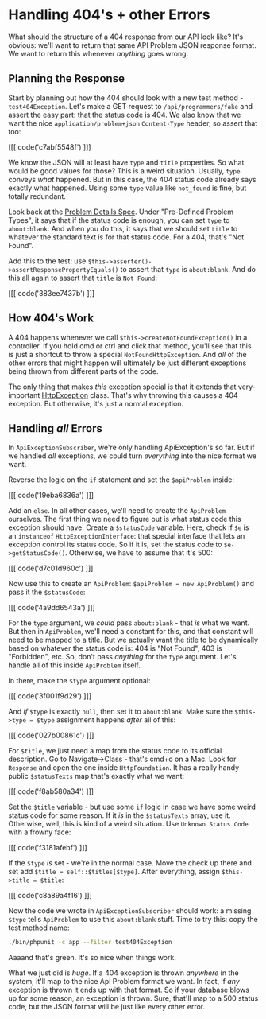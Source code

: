# Handling 404's + other Errors

What should the structure of a 404 response from our API look like? It's obvious:
we'll want to return that same API Problem JSON response format. We want to return
this whenever *anything* goes wrong.

## Planning the Response

Start by planning out how the 404 should look with a new test method - `test404Exception`.
Let's make a GET request to `/api/programmers/fake` and assert the easy part: that
the status code is 404. We also know that we want the nice `application/problem+json`
`Content-Type` header, so assert that too:

[[[ code('c7abf5548f') ]]]

We know the JSON will at least have `type` and `title` properties. So what would be
good values for those? This is a weird situation. Usually, `type` conveys *what*
happened. But in this case, the 404 status code already says exactly what happened.
Using some `type` value like `not_found` is fine, but totally redundant.

Look back at the [Problem Details Spec](https://tools.ietf.org/html/draft-ietf-appsawg-http-problem-00).
Under "Pre-Defined Problem Types", it says that if the status code is enough, you
can set `type` to `about:blank`. And when you do this, it says that we should set
`title` to whatever the standard text is for that status code. For a 404, that's
"Not Found".

Add this to the test: use `$this->asserter()->assertResponsePropertyEquals()` to
assert that `type` is `about:blank`. And do this all again to assert that `title`
is `Not Found`:

[[[ code('383ee7437b') ]]]

## How 404's Work

A 404 happens whenever we call `$this->createNotFoundException()` in a controller.
If you hold cmd or ctrl and click that method, you'll see that this is just a shortcut
to throw a special `NotFoundHttpException`. And *all* of the other errors that might
happen will ultimately be just different exceptions being thrown from different parts
of the code.

The only thing that makes *this* exception special is that it extends that very-important
[HttpException](httpexception-invalid-json) class. That's why throwing this causes
a 404 exception. But otherwise, it's just a normal exception.

## Handling *all* Errors

In `ApiExceptionSubscriber`, we're only handling ApiException's so far. But if we
handled *all* exceptions, we could turn *everything* into the nice format we want.

Reverse the logic on the `if` statement and set the `$apiProblem` inside:

[[[ code('19eba6836a') ]]]

Add an `else`. In all other cases, we'll need to create the `ApiProblem` ourselves.
The first thing we need to figure out is what status code this exception should have.
Create a `$statusCode` variable. Here, check if `$e` is an `instanceof` `HttpExceptionInterface`:
that special interface that lets an exception control its status code. So if it is,
set the status code to `$e->getStatusCode()`. Otherwise, we have to assume that it's
500:

[[[ code('d7c01d960c') ]]]

Now use this to create an `ApiProblem`: `$apiProblem = new ApiProblem()` and pass
it the `$statusCode`:

[[[ code('4a9dd6543a') ]]]

For the `type` argument, we *could* pass `about:blank` - that *is* what we want.
But then in `ApiProblem`, we'll need a constant for this, and that constant will
need to be mapped to a title. But we actually want the title to be dynamically based
on whatever the status code is: 404 is "Not Found", 403 is "Forbidden", etc. So,
don't pass *anything* for the `type` argument. Let's handle all of this inside
`ApiProblem` itself.

In there, make the `$type` argument optional:

[[[ code('3f001f9d29') ]]]

And *if* `$type` is exactly `null`, then set it to `about:blank`. Make sure the
`$this->type = $type` assignment happens *after* all of this:

[[[ code('027b00861c') ]]]

For `$title`, we just need a map from the status code to its official description.
Go to Navigate->Class - that's cmd+o on a Mac. Look for `Response` and open the one
inside `HttpFoundation`. It has a really handy public `$statusTexts` map that's exactly
what we want:

[[[ code('f8ab580a34') ]]]

Set the `$title` variable - but use some `if` logic in case we have some weird status
code for some reason. If it *is* in the `$statusTexts` array, use it. Otherwise,
well, this is kind of a weird situation. Use `Unknown Status Code` with a frowny face:

[[[ code('f3181afebf') ]]]

If the `$type` *is* set - we're in the normal case. Move the check up there and set
add `$title = self::$titles[$type]`. After everything, assign `$this->title = $title`:

[[[ code('c8a89a4f16') ]]]

Now the code we wrote in `ApiExceptionSubscriber` should work: a missing `$type`
tells `ApiProblem` to use this `about:blank` stuff. Time to try this: copy the
test method name:

```bash
./bin/phpunit -c app --filter test404Exception
```

Aaaand that's green. It's so nice when things work. 

What we just did is *huge*. If a 404 exception is thrown *anywhere* in the system,
it'll map to the nice Api Problem format we want. In fact, if *any* exception is
thrown it ends up with that format. So if your database blows up for some reason,
an exception is thrown. Sure, that'll map to a 500 status code, but the JSON format
will be just like every other error.
